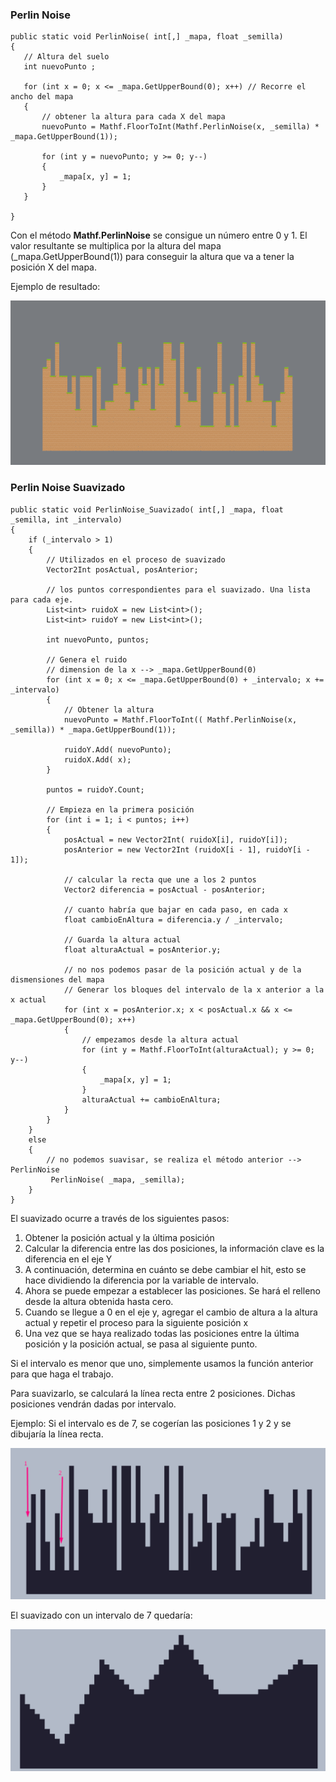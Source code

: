 ### Perlin Noise

    public static void PerlinNoise( int[,] _mapa, float _semilla)
    {
       // Altura del suelo
       int nuevoPunto ;

       for (int x = 0; x <= _mapa.GetUpperBound(0); x++) // Recorre el ancho del mapa
       {
           // obtener la altura para cada X del mapa
           nuevoPunto = Mathf.FloorToInt(Mathf.PerlinNoise(x, _semilla) * _mapa.GetUpperBound(1));

           for (int y = nuevoPunto; y >= 0; y--)
           {
               _mapa[x, y] = 1;
           }
       }
       
    }


Con el método **Mathf.PerlinNoise** se consigue un número entre 0 y 1. El valor resultante se multiplica por la altura del mapa (_mapa.GetUpperBound(1)) para conseguir la altura que va a tener la posición X del mapa.

Ejemplo de resultado:

![](https://github.com/ruperana/ruperana.github.io/blob/main/algoritmos/img/PerlinNoise_basico.png)


### Perlin Noise Suavizado

    public static void PerlinNoise_Suavizado( int[,] _mapa, float _semilla, int _intervalo)
    {
        if (_intervalo > 1)
        {
            // Utilizados en el proceso de suavizado
            Vector2Int posActual, posAnterior;

            // los puntos correspondientes para el suavizado. Una lista para cada eje.
            List<int> ruidoX = new List<int>();
            List<int> ruidoY = new List<int>();

            int nuevoPunto, puntos;

            // Genera el ruido
            // dimension de la x --> _mapa.GetUpperBound(0)
            for (int x = 0; x <= _mapa.GetUpperBound(0) + _intervalo; x += _intervalo)
            {
                // Obtener la altura
                nuevoPunto = Mathf.FloorToInt(( Mathf.PerlinNoise(x, _semilla)) * _mapa.GetUpperBound(1));

                ruidoY.Add( nuevoPunto);
                ruidoX.Add( x);
            }

            puntos = ruidoY.Count;

            // Empieza en la primera posición  
            for (int i = 1; i < puntos; i++)
            {
                posActual = new Vector2Int( ruidoX[i], ruidoY[i]);
                posAnterior = new Vector2Int (ruidoX[i - 1], ruidoY[i - 1]);

                // calcular la recta que une a los 2 puntos
                Vector2 diferencia = posActual - posAnterior;

                // cuanto habría que bajar en cada paso, en cada x
                float cambioEnAltura = diferencia.y / _intervalo;

                // Guarda la altura actual
                float alturaActual = posAnterior.y;

                // no nos podemos pasar de la posición actual y de la dismensiones del mapa
                // Generar los bloques del intervalo de la x anterior a la x actual
                for (int x = posAnterior.x; x < posActual.x && x <= _mapa.GetUpperBound(0); x++)
                {
                    // empezamos desde la altura actual
                    for (int y = Mathf.FloorToInt(alturaActual); y >= 0; y--)
                    {
                        _mapa[x, y] = 1;
                    }
                    alturaActual += cambioEnAltura;
                }
            }
        }
        else
        {
            // no podemos suavisar, se realiza el método anterior --> PerlinNoise
             PerlinNoise( _mapa, _semilla);
        }     
    }

El suavizado ocurre a través de los siguientes pasos:
1.	Obtener la posición actual y la última posición
2.	Calcular la diferencia entre las dos posiciones, la información clave es la diferencia en el eje Y
3.	A continuación, determina en cuánto se debe cambiar el hit, esto se hace dividiendo la diferencia por la variable de intervalo.
4.	Ahora se puede empezar a establecer las posiciones. Se hará el relleno desde la altura obtenida hasta cero.
5.	Cuando se llegue a 0 en el eje y, agregar el cambio de altura a la altura actual y repetir el proceso para la siguiente posición x
6.	Una vez que se haya realizado todas las posiciones entre la última posición y la posición actual, se pasa al siguiente punto.

Si el intervalo es menor que uno, simplemente usamos la función anterior para que haga el trabajo.

Para suavizarlo, se calculará la línea recta entre 2 posiciones. Dichas posiciones vendrán dadas por intervalo.

Ejemplo:
Si el intervalo es de 7, se cogerían las posiciones 1 y 2 y se dibujaría la línea recta.

![](https://github.com/ruperana/ruperana.github.io/blob/main/algoritmos/img/PerlinNoise_suav_1.png)

El suavizado con un intervalo de 7 quedaría:

![](https://github.com/ruperana/ruperana.github.io/blob/main/algoritmos/img/PerlinNoise_suav_2.png)
